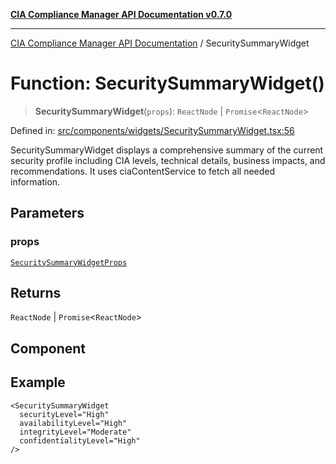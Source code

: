 [**CIA Compliance Manager API Documentation v0.7.0**](../README.md)

***

[CIA Compliance Manager API Documentation](../globals.md) / SecuritySummaryWidget

# Function: SecuritySummaryWidget()

> **SecuritySummaryWidget**(`props`): `ReactNode` \| `Promise`\<`ReactNode`\>

Defined in: [src/components/widgets/SecuritySummaryWidget.tsx:56](https://github.com/Hack23/cia-compliance-manager/blob/main/src/components/widgets/SecuritySummaryWidget.tsx#L56)

SecuritySummaryWidget displays a comprehensive summary of the current security profile
including CIA levels, technical details, business impacts, and recommendations.
It uses ciaContentService to fetch all needed information.

## Parameters

### props

[`SecuritySummaryWidgetProps`](../interfaces/SecuritySummaryWidgetProps.md)

## Returns

`ReactNode` \| `Promise`\<`ReactNode`\>

## Component

## Example

```tsx
<SecuritySummaryWidget
  securityLevel="High"
  availabilityLevel="High"
  integrityLevel="Moderate"
  confidentialityLevel="High"
/>
```
